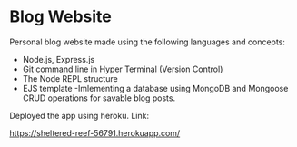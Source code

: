 # Blog Website 
 Personal blog website made using the following languages and concepts:
 - Node.js, Express.js
 - Git command line in Hyper Terminal (Version Control)
 - The Node REPL structure
 - EJS template 
 -Imlementing a database using MongoDB and Mongoose CRUD operations for savable blog posts.


Deployed the app using heroku. Link: 

https://sheltered-reef-56791.herokuapp.com/
